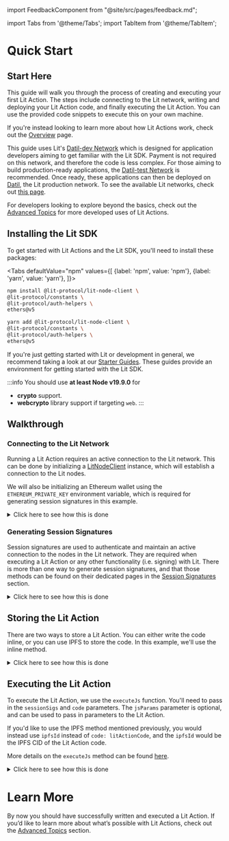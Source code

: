 import FeedbackComponent from "@site/src/pages/feedback.md";

import Tabs from '@theme/Tabs';
import TabItem from '@theme/TabItem';

# Quick Start

## Start Here

This guide will walk you through the process of creating and executing your first Lit Action. The steps include connecting to the Lit network, writing and deploying your Lit Action code, and finally executing the Lit Action. You can use the provided code snippets to execute this on your own machine.

If you're instead looking to learn more about how Lit Actions work, check out the [Overview](./overview) page.

This guide uses Lit's [Datil-dev Network](../../connecting-to-a-lit-network/testnets#datil-dev) which is designed for application developers aiming to get familiar with the Lit SDK. Payment is not required on this network, and therefore the code is less complex. For those aiming to build production-ready applications, the [Datil-test Network](../../connecting-to-a-lit-network/testnets#datil-test) is recommended. Once ready, these applications can then be deployed on [Datil](../../connecting-to-a-lit-network/mainnets#datil), the Lit production network. To see the available Lit networks, check out [this page](../../connecting-to-a-lit-network/connecting).

For developers looking to explore beyond the basics, check out the [Advanced Topics](https://developer.litprotocol.com/category/advanced-topics-1) for more developed uses of Lit Actions.

## Installing the Lit SDK

To get started with Lit Actions and the Lit SDK, you'll need to install these packages:

<Tabs
defaultValue="npm"
values={[
{label: 'npm', value: 'npm'},
{label: 'yarn', value: 'yarn'},
]}>
<TabItem value="npm">

```bash
npm install @lit-protocol/lit-node-client \
@lit-protocol/constants \
@lit-protocol/auth-helpers \
ethers@v5
```

</TabItem>

<TabItem value="yarn">

```bash
yarn add @lit-protocol/lit-node-client \
@lit-protocol/constants \
@lit-protocol/auth-helpers \
ethers@v5
```

</TabItem>
</Tabs>

If you're just getting started with Lit or development in general, we recommend taking a look at our [Starter Guides](https://github.com/LIT-Protocol/developer-guides-code/tree/master/starter-guides). These guides provide an environment for getting started with the Lit SDK.

:::info
You should use **at least Node v19.9.0** for 
- **crypto** support.
- **webcrypto** library support if targeting `web`.
:::

## Walkthrough

### Connecting to the Lit Network

Running a Lit Action requires an active connection to the Lit network. This can be done by initializing a [LitNodeClient](https://v7-api-doc-lit-js-sdk.vercel.app/classes/lit_node_client_src.LitNodeClient.html) instance, which will establish a connection to the Lit nodes.

We will also be initializing an Ethereum wallet using the `ETHEREUM_PRIVATE_KEY` environment variable, which is required for generating session signatures in this example.

<details>
<summary>Click here to see how this is done</summary>
<p>

```ts
import { LitNodeClient } from "@lit-protocol/lit-node-client";
import { LIT_NETWORK, LIT_RPC } from "@lit-protocol/constants";
import * as ethers from "ethers";

const litNodeClient = new LitNodeClient({
  litNetwork: LIT_NETWORK.DatilDev,
  debug: false
});
await litNodeClient.connect();

const ethersWallet = new ethers.Wallet(
  process.env.ETHEREUM_PRIVATE_KEY, // Replace with your private key
  new ethers.providers.JsonRpcProvider(LIT_RPC.CHRONICLE_YELLOWSTONE)
);
```

</p>
</details>

### Generating Session Signatures

Session signatures are used to authenticate and maintain an active connection to the nodes in the Lit network. They are required when executing a Lit Action or any other functionality (i.e. signing) with Lit. There is more than one way to generate session signatures, and that those methods can be found on their dedicated pages in the [Session Signatures](../authentication/session-sigs/intro) section.

<details>
<summary>Click here to see how this is done</summary>
<p>

```ts
import { LIT_ABILITY } from "@lit-protocol/constants";
import {
  LitActionResource,
  createSiweMessage,
  generateAuthSig,
} from "@lit-protocol/auth-helpers";

const sessionSignatures = await litNodeClient.getSessionSigs({
  chain: "ethereum",
  expiration: new Date(Date.now() + 1000 * 60 * 10).toISOString(), // 10 minutes
  resourceAbilityRequests: [
    {
      resource: new LitActionResource("*"),
      ability: LIT_ABILITY.LitActionExecution,
    },
  ],
  authNeededCallback: async ({
    uri,
    expiration,
    resourceAbilityRequests,
  }) => {
    const toSign = await createSiweMessage({
      uri,
      expiration,
      resources: resourceAbilityRequests,
      walletAddress: await ethersWallet.getAddress(),
      nonce: await litNodeClient.getLatestBlockhash(),
      litNodeClient,
    });

    return await generateAuthSig({
      signer: ethersWallet,
      toSign,
    });
  },
});
```

</p>
</details>

## Storing the Lit Action

There are two ways to store a Lit Action. You can either write the code inline, or you can use IPFS to store the code. In this example, we'll use the inline method.

<details>
<summary>Click here to see how this is done</summary>
<p>

```jsx
const _litActionCode = async () => {
  if (magicNumber >= 42) {
      LitActions.setResponse({ response:"The number is greater than or equal to 42!" });
  } else {
      LitActions.setResponse({ response: "The number is less than 42!" });
  }
}

const litActionCode = `(${_litActionCode.toString()})();`;
```

</p>
</details>

## Executing the Lit Action

To execute the Lit Action, we use the `executeJs` function. You'll need to pass in the `sessionSigs` and `code` parameters. The `jsParams` parameter is optional, and can be used to pass in parameters to the Lit Action. 

If you'd like to use the IPFS method mentioned previously, you would instead use `ipfsId` instead of `code: litActionCode`, and the `ipfsId` would be the IPFS CID of the Lit Action code.

More details on the `executeJs` method can be found [here](https://v7-api-doc-lit-js-sdk.vercel.app/interfaces/types_src.JsonExecutionSdkParams.html).

<details>
<summary>Click here to see how this is done</summary>
<p>

```ts
const response = await litNodeClient.executeJs({
  sessionSigs: sessionSignatures,
  code: litActionCode,
  jsParams: {
    magicNumber: 43,
  }
});
```

</p>
</details>

# Learn More

By now you should have successfully written and executed a Lit Action. If you’d like to learn more about what’s possible with Lit Actions, check out the [Advanced Topics](https://developer.litprotocol.com/category/advanced-topics-1) section.

<FeedbackComponent/>
